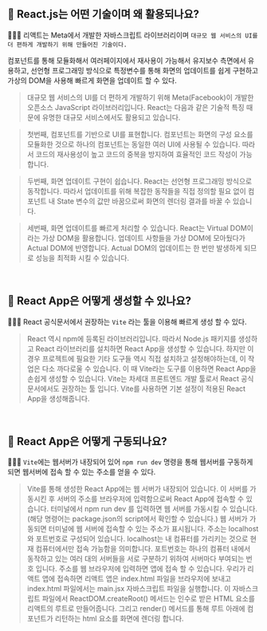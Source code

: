 ## 🤔 React.js는 어떤 기술이며 왜 활용되나요?

👩🏻‍💻 리액트는 Meta에서 개발한 자바스크립트 라이브러리이며
  `대규모 웹 서비스의 UI를 더 편하게 개발하기 위해 만들어진 기술이다.`

  컴포넌트를 통해 모듈화해서 여러페이지에서 재사용이 가능해서 유지보수 측면에서 유용하고, 선언형 프로그래밍 방식으로 특정변수를 통해 화면의 업데이트를 쉽게 구현하고 가상의 DOM을 사용해 빠르게 화면을 업데이트 할 수 있다.

> 대규모 웹 서비스의 UI를 더 편하게 개발하기 위해 Meta(Facebook)이 개발한 오픈소스 JavaScript 라이브러리입니다. React는 다음과 같은 기술적 특징 때문에 유명한 대규모 서비스에서도 활용되고 있습니다.

> 첫번째, 컴포넌트를 기반으로 UI를 표현합니다. 컴포넌트는 화면의 구성 요소를 모듈화한 것으로 하나의 컴포넌트는 동일한 여러 UI에 사용될 수 있습니다. 따라서 코드의 재사용성이 높고 코드의 중복을 방지하여 효율적인 코드 작성이 가능합니다.

> 두번째, 화면 업데이트 구현이 쉽습니다. React는 선언형 프로그래밍 방식으로 동작합니다. 따라서 업데이트를 위해 복잡한 동작들을 직접 정의할 필요 없이 컴포넌트 내 State 변수의 값만 바꿈으로써 화면의 렌더링 결과를 바꿀 수 있습니다.

> 세번째, 화면 업데이트를 빠르게 처리할 수 있습니다. React는 Virtual DOM이라는 가상 DOM을 활용합니다. 업데이트 사항들을 가상 DOM에 모아뒀다가 Actual DOM에 반영합니다. Actual DOM의 업데이트는 한 번만 발생하게 되므로 성능을 최적화 시킬 수 있습니다.

<br/>

## 🤔 React App은 어떻게 생성할 수 있나요?

👩🏻‍💻 React 공식문서에서 권장하는 `Vite` 라는 툴을 이용해 빠르게 생성 할 수 있다.

> React 역시 npm에 등록된 라이브러리입니다. 따라서 Node.js 패키지를 생성하고 React 라이브러리를 설치하면 React App을 생성할 수 있습니다. 하지만 이 경우 프로젝트에 필요한 기타 도구들 역시 직접 설치하고 설정해야하는데, 이 작업은 다소 까다로울 수 있습니다. 이 때 Vite라는 도구를 이용하면 React App을 손쉽게 생성할 수 있습니다. Vite는 차세대 프론트엔드 개발 툴로서 React 공식 문서에서도 권장하는 툴 입니다. Vite를 사용하면 기본 설정이 적용된 React App을 생성해줍니다.

<br/>

## 🤔 React App은 어떻게 구동되나요?

👩🏻‍💻 `Vite`에는 웹서버가 내장되어 있어 `npm run dev` 명령을 통해 웹서버를 구동하게 되면 웹서버에 접속 할 수 있는 주소를 얻을 수 있다.

> Vite를 통해 생성한 React App에는 웹 서버가 내장되어 있습니다. 이 서버를 가동시킨 후 서버의 주소를 브라우저에 입력함으로써 React App에 접속할 수 있습니다. 터미널에서 npm run dev 를 입력하면 웹 서버를 가동시킬 수 있습니다.(해당 명령어는 package.json의 script에서 확인할 수 있습니다.) 웹 서버가 가동되면 터미널에 웹 서버에 접속할 수 있는 주소가 표시됩니다. 주소는 localhost와 포트번호로 구성되어 있습니다. localhost는 내 컴퓨터를 가리키는 것으로 현재 컴퓨터에서만 접속 가능함을 의미합니다. 포트번호는 하나의 컴퓨터 내에서 동작하고 있는 여러 대의 서버들을 서로 구분하기 위하여 서버마다 부여되는 번호 입니다. 주소를 웹 브라우저에 입력하면 앱에 접속 할 수 있습니다. 우리가 리액트 앱에 접속하면 리액트 앱은 index.html 파일을 브라우저에 보내고 index.html 파일에서는 main.jsx 자바스크립트 파일을 실행합니다. 이 자바스크립트 파일에서 ReactDOM.createRoot() 메서드는 인수로 받은 HTML 요소를 리액트의 루트로 만들어줍니다. 그리고 render() 메서드를 통해 루트 아래에 컴포넌트가 리턴하는 html 요소를 화면에 렌더링 합니다.
